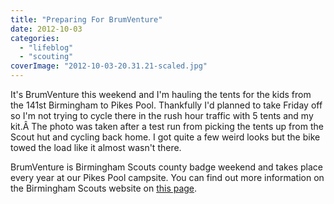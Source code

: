 ```yaml
---
title: "Preparing For BrumVenture"
date: 2012-10-03
categories: 
  - "lifeblog"
  - "scouting"
coverImage: "2012-10-03-20.31.21-scaled.jpg"
---
```


It's BrumVenture this weekend and I'm hauling the tents for the kids from the 141st Birmingham to Pikes Pool. Thankfully I'd planned to take Friday off so I'm not trying to cycle there in the rush hour traffic with 5 tents and my kit.Â The photo was taken after a test run from picking the tents up from the Scout hut and cycling back home. I got quite a few weird looks but the bike towed the load like it almost wasn't there.

BrumVenture is Birmingham Scouts county badge weekend and takes place every year at our Pikes Pool campsite. You can find out more information on the Birmingham Scouts website on [this page](http://www.birminghamscouts.org.uk/brumventure.htm "BrumVenture Webpage on Birmingham Scouts").
